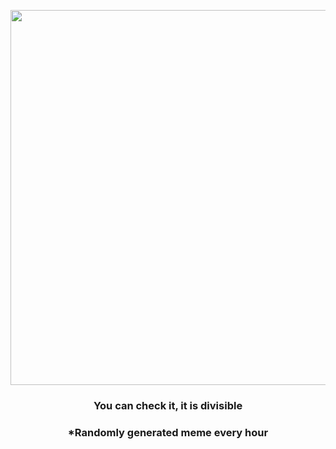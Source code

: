 <p align="center">
        <img src="https://i.redd.it/k6txlb64u7091.jpg" width="600" height="600">
        </p>
        <h3 align="center">You can check it, it is divisible</h3>
        <h3 align="center">*Randomly generated meme every hour</h3>
    